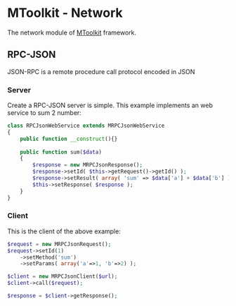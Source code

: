 MToolkit - Network
==================

The network module of [MToolkit](https://github.com/mtoolkit/mtoolkit) framework.

## RPC-JSON

JSON-RPC is a remote procedure call protocol encoded in JSON

### Server

Create a RPC-JSON server is simple. This example implements an web service
to sum 2 number:
```php
class RPCJsonWebService extends MRPCJsonWebService
{
    public function __construct(){}
    
    public function sum($data)
    {
        $response = new MRPCJsonResponse();
        $response->setId( $this->getRequest()->getId() );
        $response->setResult( array( 'sum' => $data['a'] + $data['b'] ) );
        $this->setResponse( $response );
    }
}
```

### Client
This is the client of the above example:
```php
$request = new MRPCJsonRequest();
$request->setId(1)
    ->setMethod('sum')
    ->setParams( array('a'=>1, 'b'=>2) );

$client = new MRPCJsonClient($url);
$client->call($request);

$response = $client->getResponse();
```